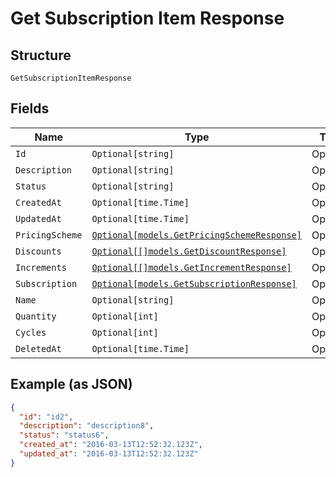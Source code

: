 
# Get Subscription Item Response

## Structure

`GetSubscriptionItemResponse`

## Fields

| Name | Type | Tags | Description |
|  --- | --- | --- | --- |
| `Id` | `Optional[string]` | Optional | - |
| `Description` | `Optional[string]` | Optional | - |
| `Status` | `Optional[string]` | Optional | - |
| `CreatedAt` | `Optional[time.Time]` | Optional | - |
| `UpdatedAt` | `Optional[time.Time]` | Optional | - |
| `PricingScheme` | [`Optional[models.GetPricingSchemeResponse]`](../../doc/models/get-pricing-scheme-response.md) | Optional | - |
| `Discounts` | [`Optional[[]models.GetDiscountResponse]`](../../doc/models/get-discount-response.md) | Optional | - |
| `Increments` | [`Optional[[]models.GetIncrementResponse]`](../../doc/models/get-increment-response.md) | Optional | - |
| `Subscription` | [`Optional[models.GetSubscriptionResponse]`](../../doc/models/get-subscription-response.md) | Optional | - |
| `Name` | `Optional[string]` | Optional | Item name |
| `Quantity` | `Optional[int]` | Optional | - |
| `Cycles` | `Optional[int]` | Optional | - |
| `DeletedAt` | `Optional[time.Time]` | Optional | - |

## Example (as JSON)

```json
{
  "id": "id2",
  "description": "description8",
  "status": "status6",
  "created_at": "2016-03-13T12:52:32.123Z",
  "updated_at": "2016-03-13T12:52:32.123Z"
}
```

